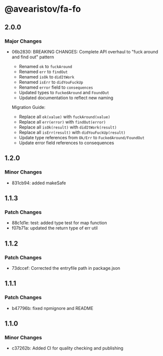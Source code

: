 # @avearistov/fa-fo

## 2.0.0

### Major Changes

- 06b2830: BREAKING CHANGES: Complete API overhaul to "fuck around and find out" pattern

  - Renamed `ok` to `fuckAround`
  - Renamed `err` to `findOut`
  - Renamed `isOk` to `didItWork`
  - Renamed `isErr` to `didYouFuckUp`
  - Renamed `error` field to `consequences`
  - Updated types to `FuckedAround` and `FoundOut`
  - Updated documentation to reflect new naming

  Migration Guide:

  - Replace all `ok(value)` with `fuckAround(value)`
  - Replace all `err(error)` with `findOut(error)`
  - Replace all `isOk(result)` with `didItWork(result)`
  - Replace all `isErr(result)` with `didYouFuckUp(result)`
  - Update type references from `Ok/Err` to `FuckedAround/FoundOut`
  - Update error field references to consequences

## 1.2.0

### Minor Changes

- 831cb94: added makeSafe

## 1.1.3

### Patch Changes

- 88c1d1e: test: added type test for map function
- f07b71a: updated the return type of err util

## 1.1.2

### Patch Changes

- 73dccef: Corrected the entryfile path in package.json

## 1.1.1

### Patch Changes

- b47796b: fixed npmignore and README

## 1.1.0

### Minor Changes

- c37262b: Added CI for quality checking and publishing

